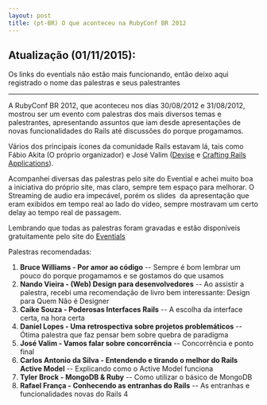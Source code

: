 ```yaml
---
layout: post
title: (pt-BR) O que aconteceu na RubyConf BR 2012
---
```


## Atualização (01/11/2015):

Os links do eventials não estão mais funcionando, então deixo aqui registrado o nome das palestras e seus palestrantes

------------

A RubyConf BR 2012, que aconteceu nos dias 30/08/2012 e 31/08/2012, mostrou ser um evento com palestras dos mais diversos temas e palestrantes, apresentando assuntos que iam desde apresentações de novas funcionalidades do Rails até discussões do porque progamamos.

Vários dos principais ícones da comunidade Rails estavam lá, tais como Fábio Akita (O próprio organizador) e José Valim ([Devise](https://github.com/plataformatec/devise) e [Crafting Rails Applications](http://www.amazon.com/Crafting-Rails-Applications-Development-Programmers/dp/1934356735)).

Acompanhei diversas das palestras pelo site do Evential e achei muito boa a iniciativa do próprio site, mas claro, sempre tem espaço para melhorar. O Streaming de audio era impecável, porém os slides  da apresentação que eram exibidos em tempo real ao lado do vídeo, sempre mostravam um certo delay ao tempo real de passagem.

Lembrando que todas as palestras foram gravadas e estão disponíveis gratuitamente pelo site do [Eventials](http://www.eventials.com/rubyconfbr2012)

Palestras recomendadas:

1. **Bruce Williams - Por amor ao código** -- Sempre é bom lembrar um pouco do porque progamamos e se gostamos do que usamos
2. **Nando Vieira - (Web) Design para desenvolvedores** -- Ao assistir a palestra, recebi uma recomendação de livro bem interessante: Design para Quem Não é Designer
3. **Caike Souza - Poderosas Interfaces Rails** -- A escolha da interface certa, na hora certa
4. **Daniel Lopes - Uma retrospectiva sobre projetos problemáticos** -- Ótima palestra que faz pensar bem sobre quebra de paradigma
5. **José Valim - Vamos falar sobre concorrência** -- Concorrência e ponto final
6. **Carlos Antonio da Silva - Entendendo e tirando o melhor do Rails Active Model** -- Explicando como o Active Model funciona
7. **Tyler Brock - MongoDB &amp; Ruby** -- Como utilizar o básico de MongoDB
8. **Rafael França - Conhecendo as entranhas do Rails** -- As entranhas e funcionalidades novas do Rails 4
